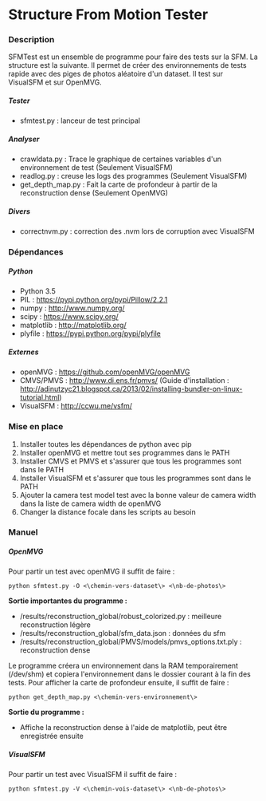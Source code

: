 Structure From Motion Tester
============================

### Description

SFMTest est un ensemble de programme pour faire des tests sur la SFM. La structure est la suivante. Il permet de créer des environnements de tests rapide avec des piges de photos aléatoire d'un dataset. Il test sur VisualSFM et sur OpenMVG.

##### Tester

- sfmtest.py : lanceur de test principal

##### Analyser 

- crawldata.py : Trace le graphique de certaines variables d'un environnement de test (Seulement VisualSFM)
- readlog.py : creuse les logs des programmes (Seulement VisualSFM)
- get_depth_map.py : Fait la carte de profondeur à partir de la reconstruction dense (Seulement OpenMVG)

##### Divers

- correctnvm.py : correction des .nvm lors de corruption avec VisualSFM 

### Dépendances

##### Python
- Python 3.5
- PIL : https://pypi.python.org/pypi/Pillow/2.2.1
- numpy : http://www.numpy.org/
- scipy : https://www.scipy.org/
- matplotlib : http://matplotlib.org/
- plyfile : https://pypi.python.org/pypi/plyfile

##### Externes
- openMVG : https://github.com/openMVG/openMVG
- CMVS/PMVS : http://www.di.ens.fr/pmvs/ (Guide d'installation : http://adinutzyc21.blogspot.ca/2013/02/installing-bundler-on-linux-tutorial.html)
- VisualSFM : http://ccwu.me/vsfm/

### Mise en place

1. Installer toutes les dépendances de python avec pip
2. Installer openMVG et mettre tout ses programmes dans le PATH
3. Installer CMVS et PMVS et s'assurer que tous les programmes sont dans le PATH
4. Installer VisualSFM et s'assurer que tous les programmes sont dans le PATH
5. Ajouter la camera test model test avec la bonne valeur de camera width dans la liste de camera width de openMVG
6. Changer la distance focale dans les scripts au besoin

### Manuel

##### OpenMVG

Pour partir un test avec openMVG il suffit de faire :

```shell
python sfmtest.py -O <\chemin-vers-dataset\> <\nb-de-photos\>
```

**Sortie importantes du programme :**
- /results/reconstruction\_global/robust\_colorized.py : meilleure reconstruction légère
- /results/reconstruction\_global/sfm\_data.json : données du sfm
- /results/reconstruction\_global/PMVS/models/pmvs\_options.txt.ply : reconstruction dense

Le programme créera un environnement dans la RAM temporairement (/dev/shm) et copiera l'environnement dans le dossier courant à la fin des tests. Pour afficher la carte de profondeur ensuite, il suffit de faire :

```shell
python get_depth_map.py <\chemin-vers-environnement\>
```

**Sortie du programme :**
- Affiche la reconstruction dense à l'aide de matplotlib, peut être enregistrée ensuite  

##### VisualSFM

Pour partir un test avec VisualSFM il suffit de faire :

```shell
python sfmtest.py -V <\chemin-vois-dataset\> <\nb-de-photos\>
```
